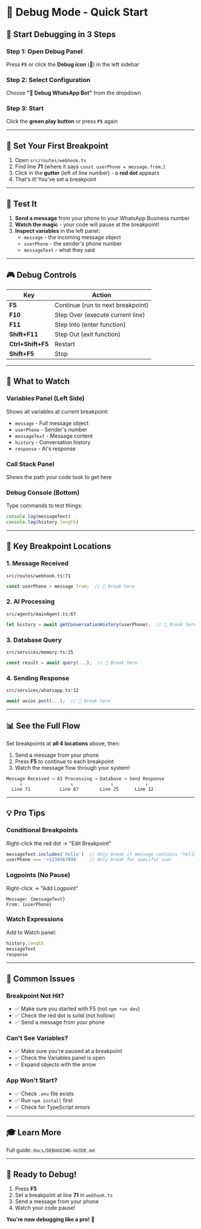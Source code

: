# 🐛 Debug Mode - Quick Start

## 🚀 Start Debugging in 3 Steps

### Step 1: Open Debug Panel
Press **`F5`** or click the **Debug icon** (🐛) in the left sidebar

### Step 2: Select Configuration
Choose **"🐛 Debug WhatsApp Bot"** from the dropdown

### Step 3: Start
Click the **green play button** or press **`F5`** again

---

## 🔴 Set Your First Breakpoint

1. Open `src/routes/webhook.ts`
2. Find line **71** (where it says `const userPhone = message.from;`)
3. Click in the **gutter** (left of line number) - a **red dot** appears
4. That's it! You've set a breakpoint

---

## 📱 Test It

1. **Send a message** from your phone to your WhatsApp Business number
2. **Watch the magic** - your code will pause at the breakpoint!
3. **Inspect variables** in the left panel:
   - `message` - the incoming message object
   - `userPhone` - the sender's phone number
   - `messageText` - what they said

---

## 🎮 Debug Controls

| Key | Action |
|-----|--------|
| **F5** | Continue (run to next breakpoint) |
| **F10** | Step Over (execute current line) |
| **F11** | Step Into (enter function) |
| **Shift+F11** | Step Out (exit function) |
| **Ctrl+Shift+F5** | Restart |
| **Shift+F5** | Stop |

---

## 👀 What to Watch

### Variables Panel (Left Side)
Shows all variables at current breakpoint:
- `message` - Full message object
- `userPhone` - Sender's number
- `messageText` - Message content
- `history` - Conversation history
- `response` - AI's response

### Call Stack Panel
Shows the path your code took to get here

### Debug Console (Bottom)
Type commands to test things:
```javascript
console.log(messageText)
console.log(history.length)
```

---

## 🎯 Key Breakpoint Locations

### 1. **Message Received**
`src/routes/webhook.ts:71`
```typescript
const userPhone = message.from;  // 🔴 Break here
```

### 2. **AI Processing**
`src/agents/mainAgent.ts:67`
```typescript
let history = await getConversationHistory(userPhone);  // 🔴 Break here
```

### 3. **Database Query**
`src/services/memory.ts:25`
```typescript
const result = await query(...);  // 🔴 Break here
```

### 4. **Sending Response**
`src/services/whatsapp.ts:12`
```typescript
await axios.post(...);  // 🔴 Break here
```

---

## 📊 See the Full Flow

Set breakpoints at **all 4 locations** above, then:

1. Send a message from your phone
2. Press **F5** to continue to each breakpoint
3. Watch the message flow through your system!

```
Message Received → AI Processing → Database → Send Response
     ↓                  ↓              ↓            ↓
  Line 71           Line 67        Line 25      Line 12
```

---

## 💡 Pro Tips

### Conditional Breakpoints
Right-click the red dot → "Edit Breakpoint"
```javascript
messageText.includes('hello')  // Only break if message contains "hello"
userPhone === '+1234567890'    // Only break for specific user
```

### Logpoints (No Pause)
Right-click → "Add Logpoint"
```
Message: {messageText}
From: {userPhone}
```

### Watch Expressions
Add to Watch panel:
```javascript
history.length
messageText
response
```

---

## 🐛 Common Issues

### Breakpoint Not Hit?
- ✅ Make sure you started with F5 (not `npm run dev`)
- ✅ Check the red dot is solid (not hollow)
- ✅ Send a message from your phone

### Can't See Variables?
- ✅ Make sure you're paused at a breakpoint
- ✅ Check the Variables panel is open
- ✅ Expand objects with the arrow

### App Won't Start?
- ✅ Check `.env` file exists
- ✅ Run `npm install` first
- ✅ Check for TypeScript errors

---

## 🎓 Learn More

Full guide: `docs/DEBUGGING-GUIDE.md`

---

## 🚀 Ready to Debug!

1. Press **F5**
2. Set a breakpoint at line **71** in `webhook.ts`
3. Send a message from your phone
4. Watch your code pause!

**You're now debugging like a pro!** 🎉

